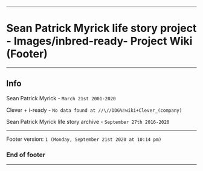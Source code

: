 
***

# Sean Patrick Myrick life story project - Images/inbred-ready- Project Wiki (Footer)

***

## Info

Sean Patrick Myrick - `March 21st 2001-2020`

Clever + i-ready - `No data found at //\//DDG%!wiki+Clever_(company)`

Sean Patrick Myrick life story archive - `September 27th 2016-2020`

***

Footer version: `1 (Monday, September 21st 2020 at 10:14 pm)`

### End of footer

***
